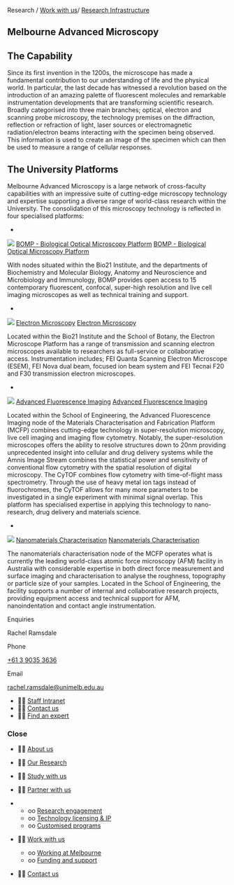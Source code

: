Research / [Work with us](http://research.unimelb.edu.au/index.html#work)/ [Research Infrastructure](http://research.unimelb.edu.au/research-infrastructure.html)

## Melbourne Advanced Microscopy

## The Capability

Since its first invention in the 1200s, the microscope has made a fundamental contribution to our understanding of life and the physical world.  In particular, the last decade has witnessed a revolution based on the introduction of an amazing palette of fluorescent molecules and remarkable instrumentation developments that are transforming scientific research. Broadly categorised into three main branches; optical, electron and scanning probe microscopy, the technology premises on the diffraction, reflection or refraction of light, laser sources or electromagnetic radiation/electron beams interacting with the specimen being observed. This information is used to create an image of the specimen which can then be used to measure a range of cellular responses.

## The University Platforms

Melbourne Advanced Microscopy is a large network of cross-faculty capabilities with an impressive suite of cutting-edge microscopy technology and expertise supporting a diverse range of world-class research within the University. The consolidation of this microscopy technology is reflected in four specialised platforms:

-
 ![](./)
 [BOMP - Biological Optical Microscopy Platform](http://www.microscopy.unimelb.edu.au/)
 [BOMP - Biological Optical Microscopy Platform](http://www.microscopy.unimelb.edu.au/)

With nodes situated within the Bio21 Institute,  and the departments of Biochemistry and Molecular Biology, Anatomy and Neuroscience and Microbiology and Immunology, BOMP provides open access to 15 contemporary fluorescent, confocal, super-high resolution and live cell imaging microscopes as well as technical training and support.

-
 ![](./)
 [Electron Microscopy](http://www.microscopy.unimelb.edu.au/)
 [Electron Microscopy](http://www.microscopy.unimelb.edu.au/)

Located within the Bio21 Institute and the School of Botany, the Electron Microscope Platform has a range of transmission and scanning electron microscopes available to researchers as full-service or collaborative access. Instrumentation includes; FEI Quanta Scanning Electron Microscope (ESEM), FEI Nova dual beam, focused ion beam system  and FEI Tecnai F20 and F30 transmission electron microscopes.

-
 ![](./)
 [Advanced Fluorescence Imaging](http://nanomaterials.unimelb.edu.au/)
 [Advanced Fluorescence Imaging](http://nanomaterials.unimelb.edu.au/)

Located within the School of Engineering, the Advanced Fluorescence Imaging node of the Materials Characterisation and Fabrication Platform (MCFP) combines cutting-edge technology in super-resolution microscopy, live cell imaging and imaging flow cytometry. Notably, the super-resolution microscopes offers the ability to resolve structures down to 20nm providing unprecedented insight into cellular and drug delivery systems while the Amnis Image Stream combines the statistical power and sensitivity of conventional flow cytometry with the spatial resolution of digital microscopy. The CyTOF combines flow cytometry with time-of-flight mass spectrometry. Through the use of heavy metal ion tags instead of fluorochromes, the CyTOF allows for many more parameters to be investigated in a single experiment with minimal signal overlap. This platform has specialised expertise in applying this technology to nano-research, drug delivery and materials science.

-
 ![](./)
 [Nanomaterials Characterisation](http://nanomaterials.unimelb.edu.au/)
 [Nanomaterials Characterisation](http://nanomaterials.unimelb.edu.au/)

The nanomaterials characterisation node of the MCFP operates what is currently the leading world-class atomic force microscopy (AFM) facility in Australia with considerable expertise in both direct force measurement and surface imaging and characterisation to analyse the roughness, topography or particle size of your samples. Located in the School of Engineering, the facility supports a number of internal and collaborative research projects, providing equipment access and technical support for AFM, nanoindentation and contact angle instrumentation.

Enquiries

Rachel Ramsdale

Phone

[+61 3 9035 3636](tel:0061390359602)

Email

[rachel.ramsdale@unimelb.edu.au](mailto:rachel.ramsdale@unimelb.edu.au?subject=Research%20Infrastructure%20Capabilities%20Enquiry)

-  [Staff Intranet](https://staff.unimelb.edu.au/research)
-  [Contact us](http://research.unimelb.edu.au/contact-us.html)
-  [Find an expert](http://findanexpert.unimelb.edu.au/)

### **Close**

-  [About us](http://research.unimelb.edu.au/index.html#home)
-  [Our Research](http://research.unimelb.edu.au/index.html#places)
-  [Study with us](http://research.unimelb.edu.au/index.html#study)
-  [Partner with us](http://research.unimelb.edu.au/)

-
  - oo [Research engagement](http://research.unimelb.edu.au/partner/research-engagement.html)
  - oo [Technology licensing & IP](http://research.unimelb.edu.au/partner/technology-licensing.html)
  - oo [Customised programs](http://research.unimelb.edu.au/partner/programs.html)

-  [Work with us](http://research.unimelb.edu.au/)
  - oo [Working at Melbourne](http://research.unimelb.edu.au/index.html#work)
  - oo [Funding and support](http://research.unimelb.edu.au/how-we-support.html)

-  [Contact us](http://research.unimelb.edu.au/contact-us.html)